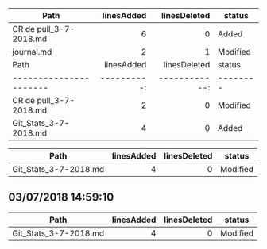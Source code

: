 Path                   | linesAdded | linesDeleted | status  
---------------------- | ----------:| ------------:| -------- 
CR de pull_3-7-2018.md |          6 |            0 | Added   
journal.md             |          2 |            1 | Modified
Path                   | linesAdded | linesDeleted | status  
---------------------- | ----------:| ------------:| -------- 
CR de pull_3-7-2018.md |          2 |            0 | Modified
Git_Stats_3-7-2018.md  |          4 |            0 | Added   

Path                  | linesAdded | linesDeleted | status  
--------------------- | ----------:| ------------:| -------- 
Git_Stats_3-7-2018.md |          4 |            0 | Modified

03/07/2018 14:59:10
-------------------

Path                  | linesAdded | linesDeleted | status  
--------------------- | ----------:| ------------:| -------- 
Git_Stats_3-7-2018.md |          4 |            0 | Modified
